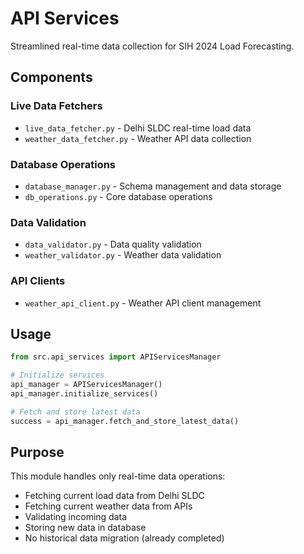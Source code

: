 # API Services

Streamlined real-time data collection for SIH 2024 Load Forecasting.

## Components

### Live Data Fetchers
- `live_data_fetcher.py` - Delhi SLDC real-time load data
- `weather_data_fetcher.py` - Weather API data collection

### Database Operations  
- `database_manager.py` - Schema management and data storage
- `db_operations.py` - Core database operations

### Data Validation
- `data_validator.py` - Data quality validation
- `weather_validator.py` - Weather data validation

### API Clients
- `weather_api_client.py` - Weather API client management

## Usage

```python
from src.api_services import APIServicesManager

# Initialize services
api_manager = APIServicesManager()
api_manager.initialize_services()

# Fetch and store latest data
success = api_manager.fetch_and_store_latest_data()
```

## Purpose

This module handles only real-time data operations:
- Fetching current load data from Delhi SLDC
- Fetching current weather data from APIs
- Validating incoming data
- Storing new data in database
- No historical data migration (already completed)
